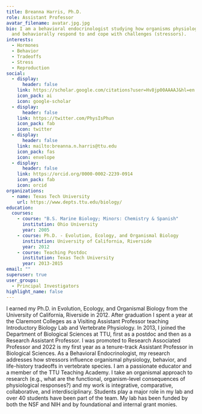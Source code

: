 ```yaml
---
title: Breanna Harris, Ph.D.
role: Assistant Professor
avatar_filename: avatar.jpg.jpg
bio: I am a behavioral endocrinologist studying how organisms physiologically
  and behaviorally respond to and cope with challenges (stressors).
interests:
  - Hormones
  - Behavior
  - Tradeoffs
  - Stress
  - Reproduction
social:
  - display:
      header: false
    link: https://scholar.google.com/citations?user=Hv8jp00AAAAJ&hl=en
    icon_pack: ai
    icon: google-scholar
  - display:
      header: false
    link: https://twitter.com/PhysIsPhun
    icon_pack: fab
    icon: twitter
  - display:
      header: false
    link: mailto:breanna.n.harris@ttu.edu
    icon_pack: fas
    icon: envelope
  - display:
      header: false
    link: https://orcid.org/0000-0002-2239-0914
    icon_pack: fab
    icon: orcid
organizations:
  - name: Texas Tech University
    url: https://www.depts.ttu.edu/biology/
education:
  courses:
    - course: "B.S. Marine Biology; Minors: Chemistry & Spanish"
      institution: Ohio University
      year: 2005
    - course: Ph.D. - Evolution, Ecology, and Organismal Biology
      institution: University of California, Riverside
      year: 2012
    - course: Teaching Postdoc
      institution: Texas Tech University
      year: 2013-2015
email: ""
superuser: true
user_groups:
  - Principal Investigators
highlight_name: false
---
```

I earned my Ph.D. in Evolution, Ecology, and Organismal Biology from the University of California, Riverside in 2012. After graduation I spent a year at the Claremont Colleges as a Visiting Assistant Professor teaching Introductory Biology Lab and Vertebrate Physiology. In 2013, I joined the Department of Biological Sciences at TTU, first as a postdoc and then as a Research Assistant Professor. I was promoted to Research Associated Professor and 2022 is my first year as a tenure-track Assistant Professor in Biological Sciences. As a Behavioral Endocrinologist, my research addresses how stressors influence organismal physiology, behavior, and life-history tradeoffs in vertebrate species. I am a passionate educator and a member of the TTU Teaching Academy. I take an organismal approach to research (e.g., what are the functional, organism-level consequences of physiological responses?) and my work is integrative, comparative, collaborative, and interdisciplinary. Students play a  major role in my lab and over 40 students have been part of the team. My lab has been funded by both the NSF and NIH and by foundational and internal grant monies. 
